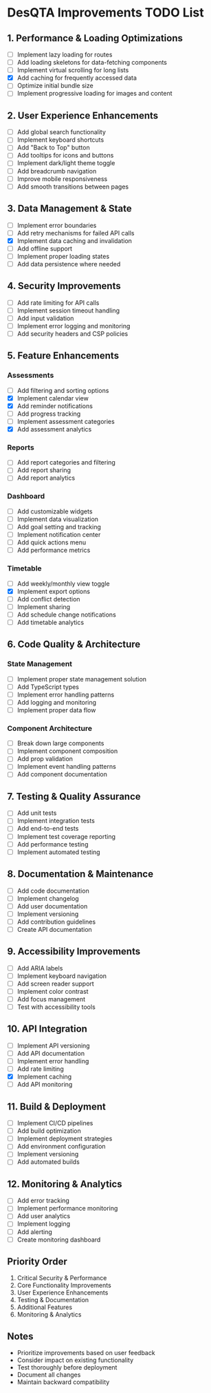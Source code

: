 # DesQTA Improvements TODO List

## 1. Performance & Loading Optimizations
- [ ] Implement lazy loading for routes
- [ ] Add loading skeletons for data-fetching components
- [ ] Implement virtual scrolling for long lists
- [x] Add caching for frequently accessed data
- [ ] Optimize initial bundle size
- [ ] Implement progressive loading for images and content

## 2. User Experience Enhancements
- [ ] Add global search functionality
- [ ] Implement keyboard shortcuts
- [ ] Add "Back to Top" button
- [ ] Add tooltips for icons and buttons
- [ ] Implement dark/light theme toggle
- [ ] Add breadcrumb navigation
- [ ] Improve mobile responsiveness
- [ ] Add smooth transitions between pages

## 3. Data Management & State
- [ ] Implement error boundaries
- [ ] Add retry mechanisms for failed API calls
- [x] Implement data caching and invalidation
- [ ] Add offline support
- [ ] Implement proper loading states
- [ ] Add data persistence where needed

## 4. Security Improvements
- [ ] Add rate limiting for API calls
- [ ] Implement session timeout handling
- [ ] Add input validation
- [ ] Implement error logging and monitoring
- [ ] Add security headers and CSP policies

## 5. Feature Enhancements

### Assessments
- [ ] Add filtering and sorting options
- [x] Implement calendar view
- [x] Add reminder notifications
- [ ] Add progress tracking
- [ ] Implement assessment categories
- [x] Add assessment analytics

### Reports
- [ ] Add report categories and filtering
- [ ] Add report sharing
- [ ] Add report analytics

### Dashboard
- [ ] Add customizable widgets
- [ ] Implement data visualization
- [ ] Add goal setting and tracking
- [ ] Implement notification center
- [ ] Add quick actions menu
- [ ] Add performance metrics

### Timetable
- [ ] Add weekly/monthly view toggle
- [x] Implement export options
- [ ] Add conflict detection
- [ ] Implement sharing
- [ ] Add schedule change notifications
- [ ] Add timetable analytics

## 6. Code Quality & Architecture

### State Management
- [ ] Implement proper state management solution
- [ ] Add TypeScript types
- [ ] Implement error handling patterns
- [ ] Add logging and monitoring
- [ ] Implement proper data flow

### Component Architecture
- [ ] Break down large components
- [ ] Implement component composition
- [ ] Add prop validation
- [ ] Implement event handling patterns
- [ ] Add component documentation

## 7. Testing & Quality Assurance
- [ ] Add unit tests
- [ ] Implement integration tests
- [ ] Add end-to-end tests
- [ ] Implement test coverage reporting
- [ ] Add performance testing
- [ ] Implement automated testing

## 8. Documentation & Maintenance
- [ ] Add code documentation
- [ ] Implement changelog
- [ ] Add user documentation
- [ ] Implement versioning
- [ ] Add contribution guidelines
- [ ] Create API documentation

## 9. Accessibility Improvements
- [ ] Add ARIA labels
- [ ] Implement keyboard navigation
- [ ] Add screen reader support
- [ ] Implement color contrast
- [ ] Add focus management
- [ ] Test with accessibility tools

## 10. API Integration
- [ ] Implement API versioning
- [ ] Add API documentation
- [ ] Implement error handling
- [ ] Add rate limiting
- [x] Implement caching
- [ ] Add API monitoring

## 11. Build & Deployment
- [ ] Implement CI/CD pipelines
- [ ] Add build optimization
- [ ] Implement deployment strategies
- [ ] Add environment configuration
- [ ] Implement versioning
- [ ] Add automated builds

## 12. Monitoring & Analytics
- [ ] Add error tracking
- [ ] Implement performance monitoring
- [ ] Add user analytics
- [ ] Implement logging
- [ ] Add alerting
- [ ] Create monitoring dashboard

## Priority Order
1. Critical Security & Performance
2. Core Functionality Improvements
3. User Experience Enhancements
4. Testing & Documentation
5. Additional Features
6. Monitoring & Analytics

## Notes
- Prioritize improvements based on user feedback
- Consider impact on existing functionality
- Test thoroughly before deployment
- Document all changes
- Maintain backward compatibility 
